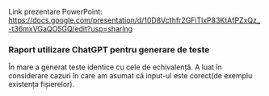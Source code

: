 Link prezentare PowerPoint: https://docs.google.com/presentation/d/10D8Vcthfr2GFiTlxP83KtAfPZxQz_-t36mxVGaQO5GQ/edit?usp=sharing

### Raport utilizare ChatGPT pentru generare de teste

În mare a generat teste identice cu cele de echivalență. A luat în considerare cazuri în care am asumat că input-ul este corect(de exemplu existența fișierelor).